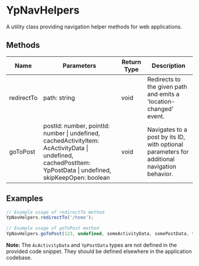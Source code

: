 # YpNavHelpers

A utility class providing navigation helper methods for web applications.

## Methods

| Name         | Parameters                                                                 | Return Type | Description                                                                 |
|--------------|----------------------------------------------------------------------------|-------------|-----------------------------------------------------------------------------|
| redirectTo   | path: string                                                               | void        | Redirects to the given path and emits a 'location-changed' event.           |
| goToPost     | postId: number, pointId: number \| undefined, cachedActivityItem: AcActivityData \| undefined, cachedPostItem: YpPostData \| undefined, skipKeepOpen: boolean | void        | Navigates to a post by its ID, with optional parameters for additional navigation behavior. |

## Examples

```typescript
// Example usage of redirectTo method
YpNavHelpers.redirectTo('/home');

// Example usage of goToPost method
YpNavHelpers.goToPost(123, undefined, someActivityData, somePostData, false);
```

**Note:** The `AcActivityData` and `YpPostData` types are not defined in the provided code snippet. They should be defined elsewhere in the application codebase.